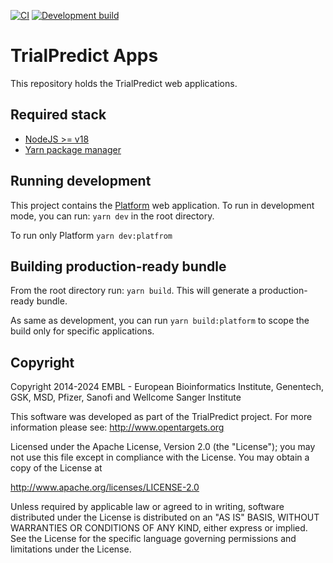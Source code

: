 [![CI](https://github.com/opentargets/ot-ui-apps/actions/workflows/ci.yaml/badge.svg)](https://github.com/opentargets/ot-ui-apps/actions/workflows/ci.yaml)
[![Development build](https://github.com/opentargets/ot-ui-apps/actions/workflows/publish.yaml/badge.svg)](https://github.com/opentargets/ot-ui-apps/actions/workflows/publish.yaml)

# TrialPredict Apps

This repository holds the TrialPredict web applications.

## Required stack

- [NodeJS >= v18](https://nodejs.org/en/)
- [Yarn package manager](https://yarnpkg.com/)

## Running development

This project contains the [Platform](https://platform.opentargets.org/) web application. To run in development mode, you can run: `yarn dev` in the root directory.

To run only Platform `yarn dev:platfrom`

## Building production-ready bundle

From the root directory run: `yarn build`. This will generate a production-ready bundle.

As same as development, you can run `yarn build:platform` to scope the build only for specific applications.

## Copyright

Copyright 2014-2024 EMBL - European Bioinformatics Institute, Genentech, GSK, MSD, Pfizer, Sanofi and Wellcome Sanger Institute

This software was developed as part of the TrialPredict project. For more information please see: http://www.opentargets.org

Licensed under the Apache License, Version 2.0 (the "License");
you may not use this file except in compliance with the License.
You may obtain a copy of the License at

http://www.apache.org/licenses/LICENSE-2.0

Unless required by applicable law or agreed to in writing, software
distributed under the License is distributed on an "AS IS" BASIS,
WITHOUT WARRANTIES OR CONDITIONS OF ANY KIND, either express or implied.
See the License for the specific language governing permissions and
limitations under the License.

